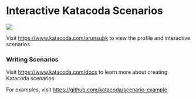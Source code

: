 # Interactive Katacoda Scenarios

[![](http://shields.katacoda.com/katacoda/arunsubk/count.svg)](https://www.katacoda.com/arunsubk "Get your profile on Katacoda.com")

Visit https://www.katacoda.com/arunsubk to view the profile and interactive scenarios

### Writing Scenarios
Visit https://www.katacoda.com/docs to learn more about creating Katacoda scenarios

For examples, visit https://github.com/katacoda/scenario-example
